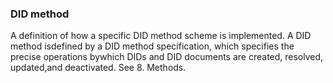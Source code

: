 ### DID method

A definition of how a specific DID method scheme is implemented. A DID method isdefined by a DID method specification, which specifies the precise operations bywhich DIDs and DID documents are created, resolved, updated,and deactivated. See 8. Methods.